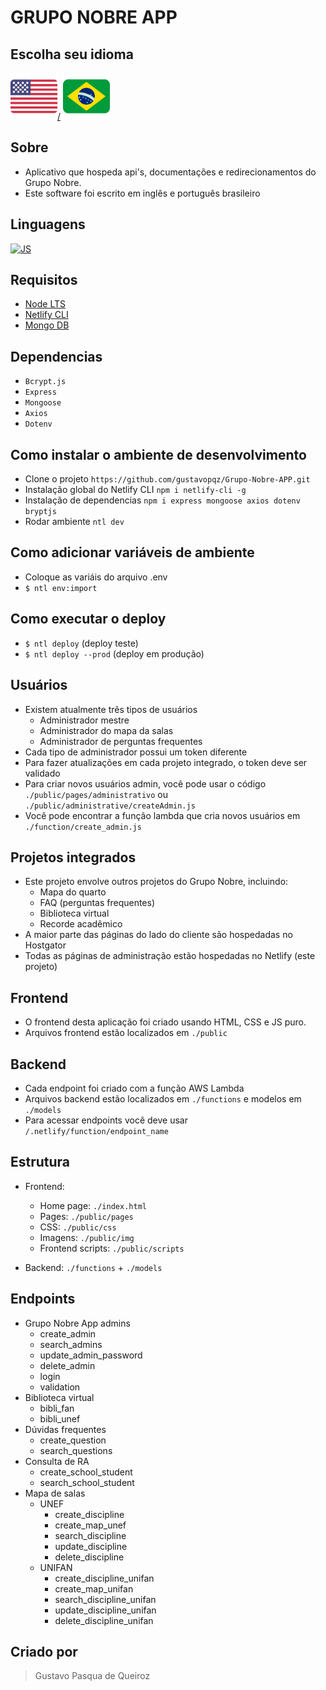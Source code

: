# GRUPO NOBRE APP

## Escolha seu idioma
<a href="./README.md"><img src="./public/img/icons/us_flag.png" width="75px">/</a>  <a href="./LEIAME.md"><img src="./public/img/icons/br_flag.png" width="75px"/></a>

## Sobre
- Aplicativo que hospeda api's, documentações e redirecionamentos do Grupo Nobre.
- Este software foi escrito em inglês e português brasileiro

## Linguagens
[![JS](https://skills.thijs.gg/icons?i=html,css,js,nodejs)](https://skills.thijs.gg)

## Requisitos
- [Node LTS](https://nodejs.org/en/)
- [Netlify CLI](https://docs.netlify.com/cli/get-started/)
- [Mongo DB](https://www.mongodb.com/)

## Dependencias
- `Bcrypt.js`
- `Express`
- `Mongoose`
- `Axios`
- `Dotenv`

## Como instalar o ambiente de desenvolvimento
- Clone o projeto `https://github.com/gustavopqz/Grupo-Nobre-APP.git`
- Instalação global do Netlify CLI `npm i netlify-cli -g`
- Instalação de dependencias `npm i express mongoose axios dotenv bryptjs`
- Rodar ambiente `ntl dev`

## Como adicionar variáveis de ambiente
- Coloque as variáis do arquivo .env
- `$ ntl env:import`

## Como executar o deploy
- `$ ntl deploy` (deploy teste)
- `$ ntl deploy --prod` (deploy em produção)

## Usuários
- Existem atualmente três tipos de usuários
     - Administrador mestre
     - Administrador do mapa da salas
     - Administrador de perguntas frequentes
- Cada tipo de administrador possui um token diferente
- Para fazer atualizações em cada projeto integrado, o token deve ser validado
- Para criar novos usuários admin, você pode usar o código `./public/pages/administrativo` ou `./public/administrative/createAdmin.js`
- Você pode encontrar a função lambda que cria novos usuários em `./function/create_admin.js`

## Projetos integrados
- Este projeto envolve outros projetos do Grupo Nobre, incluindo:
     - Mapa do quarto
     - FAQ (perguntas frequentes)
     - Biblioteca virtual
     - Recorde acadêmico
- A maior parte das páginas do lado do cliente são hospedadas no Hostgator
- Todas as páginas de administração estão hospedadas no Netlify (este projeto)

## Frontend
- O frontend desta aplicação foi criado usando HTML, CSS e JS puro.
- Arquivos frontend estão localizados em `./public`

## Backend
- Cada endpoint foi criado com a função AWS Lambda
- Arquivos backend estão localizados em `./functions` e modelos em `./models`
- Para acessar endpoints você deve usar `/.netlify/function/endpoint_name`

## Estrutura
- Frontend:
    - Home page: `./index.html`
    - Pages: `./public/pages`
    - CSS: `./public/css`
    - Imagens: `./public/img`
    - Frontend scripts: `./public/scripts`

- Backend: `./functions` + `./models`


## Endpoints
- Grupo Nobre App admins
    - create_admin
    - search_admins
    - update_admin_password
    - delete_admin
    - login
    - validation
- Biblioteca virtual
    - bibli_fan
    - bibli_unef
- Dúvidas frequentes
    - create_question
    - search_questions
- Consulta de RA
    - create_school_student
    - search_school_student
- Mapa de salas
    - UNEF
        - create_discipline
        - create_map_unef
        - search_discipline
        - update_discipline
        - delete_discipline
    - UNIFAN
        - create_discipline_unifan
        - create_map_unifan
        - search_discipline_unifan
        - update_discipline_unifan
        - delete_discipline_unifan

## Criado por
> Gustavo Pasqua de Queiroz
